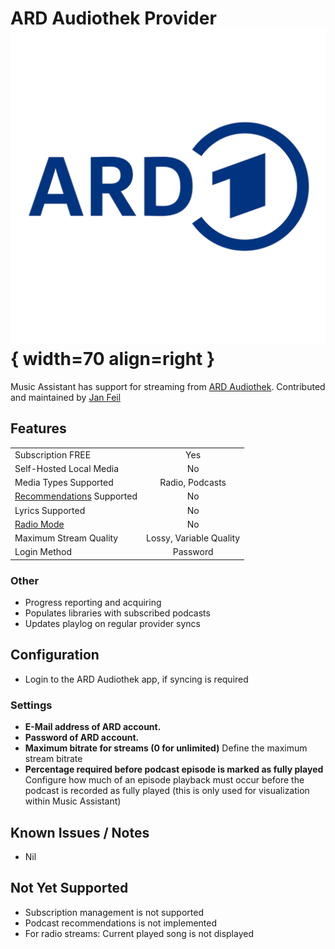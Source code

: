 # ARD Audiothek Provider ![Preview image](../assets/icons/ard-audiothek.png){ width=70 align=right }

Music Assistant has support for streaming from [ARD Audiothek](https://www.ardaudiothek.de/). Contributed and maintained by [Jan Feil](https://github.com/jfeil)

## Features

|           |                     |
|:-----------------------|:---------------------:|
| Subscription FREE | Yes |
| Self-Hosted Local Media   | No |
| Media Types Supported | Radio, Podcasts |
| [Recommendations](../ui.md#view-home) Supported | No |
| Lyrics Supported | No |
| [Radio Mode](../ui.md#track-menu) | No |
| Maximum Stream Quality | Lossy, Variable Quality |
| Login Method | Password |

### Other

- Progress reporting and acquiring
- Populates libraries with subscribed podcasts
- Updates playlog on regular provider syncs


## Configuration

- Login to the ARD Audiothek app, if syncing is required

### Settings
- <b>E-Mail address of ARD account.</b>
- <b>Password of ARD account.</b>
- <b>Maximum bitrate for streams (0 for unlimited)</b> Define the maximum stream bitrate
- <b>Percentage required before podcast episode is marked as fully played</b> Configure how much of an episode playback must occur before the podcast is recorded as fully played (this is only used for visualization within Music Assistant) 

## Known Issues / Notes

- Nil

## Not Yet Supported

- Subscription management is not supported
- Podcast recommendations is not implemented
- For radio streams: Current played song is not displayed
